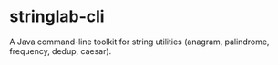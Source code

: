 # stringlab-cli
 A Java command-line toolkit for string utilities (anagram, palindrome, frequency, dedup, caesar).
